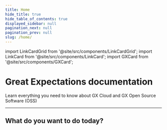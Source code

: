 ```yaml
---
title: Home
hide_title: true
hide_table_of_contents: true
displayed_sidebar: null
pagination_next: null
pagination_prev: null
slug: /home/
---
```


import LinkCardGrid from '@site/src/components/LinkCardGrid';
import LinkCard from '@site/src/components/LinkCard';
import GXCard from '@site/src/components/GXCard';

# Great Expectations documentation

<p className="DocItem__header-description">Learn everything you need to know about GX Cloud and GX Open Source Software (OSS)</p>

---

<GXCard />

## What do you want to do today?

<LinkCardGrid>
  <LinkCard topIcon label="Get started with GX Cloud" description="Our fully-managed SaaS solution that simplifies deployment, scaling, and collaboration." to="/cloud/" icon="/img/gx_cloud_storage.svg" />
  <LinkCard topIcon label="View GX APIs" description="View our available APIs." to="/reference" icon="/img/api_icon.svg" />
  <LinkCard topIcon label="Learn more about GX 1.0 features" description="Use tutorials and conceptual topics to learn everything you need to know about GX 1.0 features and functionality." to="/reference/learn" icon="/img/overview_icon.svg" />
</LinkCardGrid>
